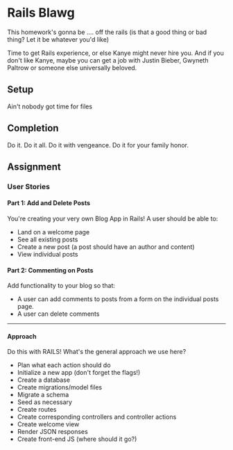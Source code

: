 # Rails Blawg

This homework's gonna be .... off the rails (is that a good thing or bad thing? Let it be whatever you'd like)

Time to get Rails experience, or else Kanye might never hire you. And if you don't like Kanye, maybe you can get a job with Justin Bieber, Gwyneth Paltrow or someone else universally beloved.

## Setup

Ain't nobody got time for files

## Completion

Do it.  Do it all.  Do it with vengeance.  Do it for your family honor.


## Assignment

### User Stories

#### Part 1: Add and Delete Posts
You're creating your very own Blog App in Rails! A user should be able to:
* Land on a welcome page
* See all existing posts
* Create a new post (a post should have an author and content)
* View individual posts

#### Part 2: Commenting on Posts
Add functionality to your blog so that:
* A user can add comments to posts from a form on the individual posts page.
* A user can delete comments



----

#### Approach

Do this with RAILS! What's the general approach we use here?

* Plan what each action should do
* Initialize a new app (don't forget the flags!)
* Create a database
* Create migrations/model files
* Migrate a schema
* Seed as necessary
* Create routes
* Create corresponding controllers and controller actions
* Create welcome view
* Render JSON responses
* Create front-end JS (where should it go?)

